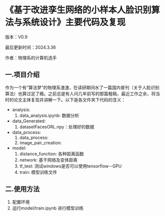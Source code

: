 # 《基于改进孪生网络的小样本人脸识别算法与系统设计》主要代码及复现
版本：V0.9

最后更新时间：2024.3.36

作者：物理系的计算机选手

## 一.项目介绍
作为一个有“算法梦”的物理系渣渣，在读研期间水了一篇国内普刊（关于人脸识别算法）也算过足了瘾。之前总是有人问几年前写的那篇粗稿，最近工作之余，将当时的论文主体复现并讲解一下。以下是各文件夹下代码的含义：
+ analysis:
  1. data_analysis.ipynb: 数据分析
+ data_Generated: 
  1. datasetFacesORL.npy：处理好的数据
+ data_process:
  1. data_process:
  2. image_pair_creation:
+ model:
  1. distance_function: 各种距离函数
  2. network: 基干网络及变体距离
  3. tf_test: 测试windows是否可以使用tensorflow--GPU
  4. train: 模型训练文件


## 二.使用方法
1. 配置环境
2. 运行model/train.ipynb 进行模型训练